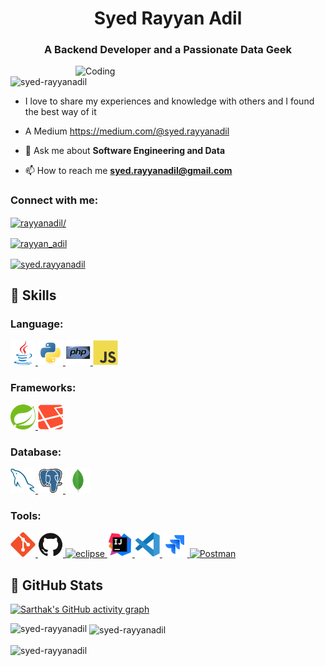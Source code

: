 <h1 align="center">Syed Rayyan Adil</h1>
<h3 align="center">A Backend Developer and a Passionate Data Geek</h3>
<img align="right" alt="Coding" width="400" src="https://cdn.dribbble.com/users/1162077/screenshots/3848914/programmer.gif">

<p align="left"> <img src="https://komarev.com/ghpvc/?username=syed-rayyanadil&label=Profile%20views&color=0e75b6&style=flat" alt="syed-rayyanadil" /> </p>

- I love to share my experiences and knowledge with others and I found the best way of it 
- A Medium https://medium.com/@syed.rayyanadil
- 💬 Ask me about **Software Engineering and Data**

- 📫 How to reach me **syed.rayyanadil@gmail.com**

<h3 align="left">Connect with me:</h3>

<p align="left">
<a href="https://www.linkedin.com/in/rayyanadil/" target="blank"><img align="center" src="https://raw.githubusercontent.com/rahuldkjain/github-profile-readme-generator/master/src/images/icons/Social/linked-in-alt.svg" alt="rayyanadil/" height="30" width="40" /></a>
  
<a href="https://www.instagram.com/rayyan_adil/" target="blank"><img align="center" src="https://raw.githubusercontent.com/rahuldkjain/github-profile-readme-generator/master/src/images/icons/Social/instagram.svg" alt="rayyan_adil" height="30" width="40" /></a>
  
<a href="https://medium.com/@syed.rayyanadil" target="blank"><img align="center" src="https://raw.githubusercontent.com/rahuldkjain/github-profile-readme-generator/master/src/images/icons/Social/medium.svg" alt="syed.rayyanadil" height="30" width="40" /></a>
</p>

## 💼 Skills

<h3 align="left">Language: </h3>
  	<a href="https://www.java.com" target="_blank" rel="noreferrer"> <img src="https://raw.githubusercontent.com/devicons/devicon/master/icons/java/java-original.svg" alt="java" width="40" height="40" /> </a>
    <!-- <a href="https://golang.org" target="_blank" rel="noreferrer"> <img src="https://raw.githubusercontent.com/devicons/devicon/master/icons/go/go-original.svg" alt="go" width="40" height="40" /> </a> -->
    <a href="https://www.python.org" target="_blank" rel="noreferrer"> <img src="https://raw.githubusercontent.com/devicons/devicon/master/icons/python/python-original.svg" alt="python" width="40" height="40" /> </a>
    <a href="https://www.php.net/" target="_blank" rel="noreferrer"> <img src="https://raw.githubusercontent.com/devicons/devicon/master/icons/php/php-original.svg" alt="php" width="40" height="40" /> </a>
    <a href="https://www.javascript.com/" target="_blank" rel="noreferrer"> <img src="https://raw.githubusercontent.com/devicons/devicon/master/icons/javascript/javascript-original.svg" alt="javascript" width="40" height="40" /> </a>


<h3 align="left">Frameworks: </h3>
    <a href="https://spring.io" target="_blank" rel="noreferrer"> <img src="https://raw.githubusercontent.com/devicons/devicon/master/icons/spring/spring-original.svg" alt="spring" width="40" height="40" /> </a>
    <a href="https://laravel.com" target="_blank" rel="noreferrer"> <img src="https://raw.githubusercontent.com/devicons/devicon/master/icons/laravel/laravel-plain.svg" alt="laravel" width="40" height="40" /> </a>

<h3 align="left">Database: </h3>
    <a href="https://www.mysql.com/" target="_blank" rel="noreferrer"> <img src="https://raw.githubusercontent.com/devicons/devicon/master/icons/mysql/mysql-original.svg" alt="mysql" width="40" height="40" /> </a>
    <a href="https://www.postgresql.org/" target="_blank" rel="noreferrer"> <img src="https://raw.githubusercontent.com/devicons/devicon/master/icons/postgresql/postgresql-original.svg" alt="postgresql" width="40" height="40" /> </a>
    <a href="https://www.mongodb.com/" target="_blank" rel="noreferrer"> <img src="https://raw.githubusercontent.com/devicons/devicon/master/icons/mongodb/mongodb-original.svg" alt="mongodb" width="40" height="40" /> </a>
    
<h3 align="left">Tools: </h3>
    <a href="https://git-scm.com/" target="_blank" rel="noreferrer"> <img src="https://raw.githubusercontent.com/devicons/devicon/master/icons/git/git-original.svg" alt="git" width="40" height="40" /> </a>
    <a href="https://github.com/" target="_blank" rel="noreferrer"> <img src="https://raw.githubusercontent.com/devicons/devicon/master/icons/github/github-original.svg" alt="github" width="40" height="40" /> </a>
    <a href="https://spring.io" target="_blank" rel="noreferrer"> <img src="https://api.iconify.design/logos-eclipse-icon.svg" alt="eclipse" width="40" height="40" /> </a>
    <a href="https://www.jetbrains.com/idea/" target="_blank" rel="noreferrer"> <img src="https://raw.githubusercontent.com/devicons/devicon/master/icons/intellij/intellij-original.svg" alt="intellij" width="40" height="40" /> </a>
    <a href="https://code.visualstudio.com/" target="_blank" rel="noreferrer"> <img src="https://raw.githubusercontent.com/devicons/devicon/master/icons/vscode/vscode-original.svg" alt="vscode" width="40" height="40" /> </a>
    <a href="https://jira.atlassian.com/" target="_blank" rel="noreferrer"> <img src="https://raw.githubusercontent.com/devicons/devicon/master/icons/jira/jira-original.svg" alt="jira" width="40" height="40" /> </a>
    <a href="https://www.postman.com/" target="_blank" rel="noreferrer"> <img src="https://github.com/flathub/com.getpostman.Postman/blob/master/logo-mark.svg" alt="Postman" width="40" height="40" /> </a>



## 📌 GitHub Stats

[![Sarthak's GitHub activity graph](https://activity-graph.herokuapp.com/graph?username=syed-rayyanadil&&theme=xcode)](https://github.com/syed-rayyanadil)

<p><img align="left" src="https://github-readme-stats.vercel.app/api/top-langs?username=syed-rayyanadil&show_icons=true&locale=en&layout=compact&theme=tokyonight" alt="syed-rayyanadil" /></p>

<p>&nbsp;<img align="center" src="https://github-readme-stats.vercel.app/api?username=syed-rayyanadil&show_icons=true&locale=en&theme=tokyonight" alt="syed-rayyanadil" /></p>

<p><img align="center" src="https://github-readme-streak-stats.herokuapp.com/?user=syed-rayyanadil&&theme=tokyonight" alt="syed-rayyanadil" /></p>

